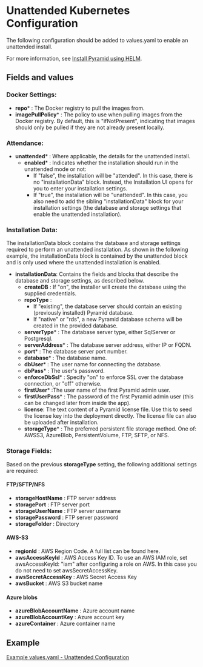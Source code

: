 # Unattended Kubernetes Configuration

The following configuration should be added to values.yaml to enable an unattended install.

For more information, see [Install Pyramid using HELM](readme.md).

## Fields and values
### Docker Settings:
- **repo*** : The Docker registry to pull the images from.
- **imagePullPolicy*** : The policy to use when pulling images from the Docker registry. By default, this is "ifNotPresent", indicating that images should only be pulled if they are not already present locally.
### Attendance:
- **unattended*** : Where applicable, the details for the unattended install.
  - **enabled*** : Indicates whether the installation should run in the unattended mode or not:
    - If "false", the installation will be "attended". In this case, there is no "installationData" block. Instead, the Installation UI opens for you to enter your installation settings.
    - If "true", the installation will be "unattended". In this case, you also need to add the sibling "installationData" block for your installation settings (the database and storage settings that enable the unattended installation).
    
### Installation Data:

The installationData block contains the database and storage settings required to perform an unattended installation. As shown in the following example, the installationData block is contained by the unattended block and is only used where the unattended installation is enabled.

- **installationData**: Contains the fields and blocks that describe the database and storage settings, as described below.
  - **createDB** : If "on", the installer will create the database using the supplied credentials.
  - **repoType** :
    - If "existing", the database server should contain an existing (previously installed) Pyramid database.
    - If "native" or "rds", a new Pyramid database schema will be created in the provided database.
  - **serverType*** : The database server type, either SqlServer or Postgresql.
  - **serverAddress*** : The database server address, either IP or FQDN.
  - **port*** : The database server port number.
  - **database*** : The database name.
  - **dbUser*** : The user name for connecting the database.
  - **dbPass*** : The user's password.
  - **enforceDbSsl*** : Specify "on" to enforce SSL over the database connection, or "off" otherwise.
  - **firstUser*** :The user name of the first Pyramid admin user.
  - **firstUserPass*** : The password of the first Pyramid admin user (this can be changed later from inside the app).
  - **license**: The text content of a Pyramid license file. Use this to seed the license key into the deployment directly. The license file can also be uploaded after installation.
  - **storageType*** : The preferred persistent file storage method. One of: AWSS3, AzureBlob, PersistentVolume, FTP, SFTP, or NFS.

### Storage Fields:

Based on the previous **storageType** setting, the following additional settings are required:

#### FTP/SFTP/NFS
- **storageHostName** : FTP server address
- **storagePort** : FTP server port
- **storageUserName** : FTP server username
- **storagePassword** : FTP server password
- **storageFolder** : Directory

#### AWS-S3
- **regionId** : AWS Region Code. A full list can be found here.
- **awsAccessKeyId** : AWS Access Key ID. To use an AWS IAM role, set awsAccessKeyId: "iam" after configuring a role on AWS. In this case you do not need to set awsSecretAccessKey.
- **awsSecretAccessKey** : AWS Secret Access Key
- **awsBucket** : AWS S3 bucket name

#### Azure blobs
- **azureBlobAccountName** : Azure account name
- **azureBlobAccountKey** : Azure account key
- **azureContainer** : Azure container name

## Example

[Example values.yaml - Unattended Configuration](Values_Unattended.yaml)
